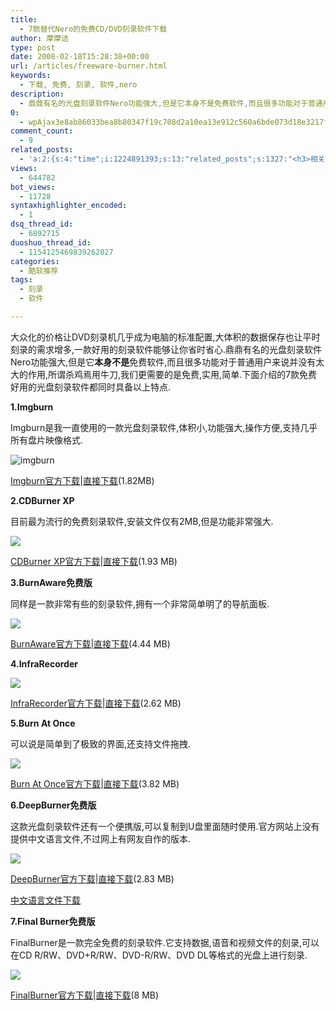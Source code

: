 ```yaml
---
title:
  - 7款替代Nero的免费CD/DVD刻录软件下载
author: 摩摩诘
type: post
date: 2008-02-18T15:28:38+00:00
url: /articles/freeware-burner.html
keywords:
  - 下载, 免费, 刻录, 软件,nero
description:
  - 鼎鼎有名的光盘刻录软件Nero功能强大,但是它本身不是免费软件,而且很多功能对于普通用户来说并没有太大的作用,所谓杀鸡焉用牛刀,我们更需要的是免费,实用,简单.下面介绍的7款免费好用的光盘刻录软件都同时具备以上特点.
0:
  - wpAjax3e8ab86033bea8b80347f19c708d2a10ea13e912c560a6bde073d18e3217fb6c722a5db7779f97882bfd4412b09c6d26
comment_count:
  - 9
related_posts:
  - 'a:2:{s:4:"time";i:1224891393;s:13:"related_posts";s:1327:"<h3>相关日志</h3><ul class="related_post"><li><a href="http://www.digglife.cn/articles/convert-powerpoint-flash.html" title="免费将Powerpoint转换为Flash">免费将Powerpoint转换为Flash</a></li><li><a href="http://www.digglife.cn/articles/starburn.html" title="免费刻录软件Starbun,不仅仅是刻录">免费刻录软件Starbun,不仅仅是刻录</a></li><li><a href="http://www.digglife.cn/articles/free-clipboard-manager-clipx.html" title="小巧的Windows剪切板管理器:ClipX">小巧的Windows剪切板管理器:ClipX</a></li><li><a href="http://www.digglife.cn/articles/registry-searcher-editor-regscanner.html" title="免费好用的Windows注册表搜索编辑工具RegScanner">免费好用的Windows注册表搜索编辑工具RegScanner</a></li><li><a href="http://www.digglife.cn/articles/faster-copy-windows.html" title="加快Windows下的文件复制速度:TeraCopy">加快Windows下的文件复制速度:TeraCopy</a></li><li><a href="http://www.digglife.cn/articles/ppc-freeware-download.html" title="PPC,Windows Mobile手机免费软件下载网站:PPC Freeware">PPC,Windows Mobile手机免费软件下载网站:PPC Freeware</a></li><li><a href="http://www.digglife.cn/articles/task-killer.html" title="Task Killer:快速结束Windows进程">Task Killer:快速结束Windows进程</a></li></ul>";}'
views:
  - 644782
bot_views:
  - 11728
syntaxhighlighter_encoded:
  - 1
dsq_thread_id:
  - 6892715
duoshuo_thread_id:
  - 1154125469839262027
categories:
  - 酷软推荐
tags:
  - 刻录
  - 软件

---
```

大众化的价格让DVD刻录机几乎成为电脑的标准配置,大体积的数据保存也让平时刻录的需求增多,一款好用的刻录软件能够让你省时省心.鼎鼎有名的光盘刻录软件Nero功能强大,但是它**本身不是**免费软件,而且很多功能对于普通用户来说并没有太大的作用,所谓杀鸡焉用牛刀,我们更需要的是免费,实用,简单.下面介绍的7款免费好用的光盘刻录软件都同时具备以上特点.

<!--more-->

**1.Imgburn**

Imgburn是我一直使用的一款光盘刻录软件,体积小,功能强大,操作方便,支持几乎所有盘片映像格式.

![imgburn][1]

<a title="Imgburn官方下载" href="http://www.imgburn.com/index.php?act=download" target="_blank">Imgburn官方下载</a>|<a title="直接下载" href="http://download.imgburn.com/SetupImgBurn_2.4.0.0.exe" target="_blank">直接下载</a>(1.82MB)

 **2.CDBurner XP**

目前最为流行的免费刻录软件,安装文件仅有2MB,但是功能非常强大.

![][2]

<a title="CDBurner XP官方下载" href="http://www.cdburnerxp.se/download" target="_blank">CDBurner XP官方下载</a>|<a title="直接下载" href="http://www.cdburnerxp.se/downloadsetup.exe" target="_blank">直接下载</a>(1.93 MB)

**3.BurnAware免费版**

同样是一款非常有些的刻录软件,拥有一个非常简单明了的导航面板.

![][3]

<a title="BurnAware官方下载" href="http://www.glorylogic.com/download-free.html" target="_blank">BurnAware官方下载</a>|<a title="直接下载" href="http://software-files.download.com/sd/9yp7R2eG-Nj2IDTsNL3V2s0xcgVKfenMBgCWyBXpmp6D1i_ZYJqTI3ajpfaojOd-GYEfyhKaKPB8eOs7b9nznocIHyBN20ae/software/10807044/10784718/3/burnaware_free.exe?lop=link&ptype=3000&ontid=2646&siteId=4&edId=3&spi=7f67e0dbd4d95009a1a52d17266c716a&pid=10807044&psid=10784718" target="_blank">直接下载</a>(4.44 MB)

**4.InfraRecorder**

![][4]

<a title="InfraRecorder官方下载" href="http://infrarecorder.sourceforge.net/?page_id=5" target="_blank">InfraRecorder官方下载</a>|<a title="直接下载" href="http://downloads.sourceforge.net/infrarecorder/ir0441_unicode.exe?download" target="_blank">直接下载</a>(2.62 MB)

**5.Burn At Once**

可以说是简单到了极致的界面,还支持文件拖拽.

![][5]

<a title="Burn At Once官方下载" href="http://www.burnatonce.net/downloads/" target="_blank">Burn At Once官方下载</a>|<a title="直接下载" href="http://www.burnatonce.net/files/bao0995.exe" target="_blank">直接下载</a>(3.82 MB)

**6.DeepBurner免费版**

这款光盘刻录软件还有一个便携版,可以复制到U盘里面随时使用.官方网站上没有提供中文语言文件,不过网上有网友自作的版本.

![][6]

<a title="DeepBurner官方下载" href="http://www.deepburner.com/?r=download" target="_blank">DeepBurner官方下载</a>|<a title="直接下载" href="http://www.deepburner.com/download/DeepBurner1_Portable.zip" target="_blank">直接下载</a>(2.83 MB)

<a title="中文语言文件下载" href="http://cid-106e7a71ff211cd7.skydrive.live.com/self.aspx/Public/DeepBurner18_chs.zip" target="_blank">中文语言文件下载</a>

**7.Final Burner免费版**

FinalBurner是一款完全免费的刻录软件.它支持数据,语音和视频文件的刻录,可以在CD R/RW、DVD+R/RW、DVD-R/RW、DVD DL等格式的光盘上进行刻录.

![][7]

<a title="FinalBurner官方下载" href="http://www.protectedsoft.com/download_fbpro.php" target="_blank">FinalBurner官方下载</a>|<a title="直接下载" href="http://www.protectedsoft.com/download/fb_free.exe" target="_blank">直接下载</a>(8 MB)

 [1]: http://digglife.qiniudn.com/qiniu/2451/image/9936326ef7161372ed9b4fc6a550d253.png
 [2]: http://digglife.qiniudn.com/qiniu/2451/image/9d8d9e68a0f3b684d0c4efdbd95556da.png
 [3]: http://digglife.qiniudn.com/qiniu/2451/image/bbb647226a8e9e6dcec5c8f655f9d984.png
 [4]: http://digglife.qiniudn.com/qiniu/2451/image/1d47e2ebfbe7ec6e0481cd3ed4e5fed0.png
 [5]: http://digglife.qiniudn.com/qiniu/2451/image/37997d59fee1d87a3a644841bb9c73f1.png
 [6]: http://digglife.qiniudn.com/qiniu/2451/image/63aa538abca2073f8d9d67ee01a92d2a.png
 [7]: http://digglife.qiniudn.com/qiniu/2451/image/106eafd6f39de0beec1fab069d9b5b96.png